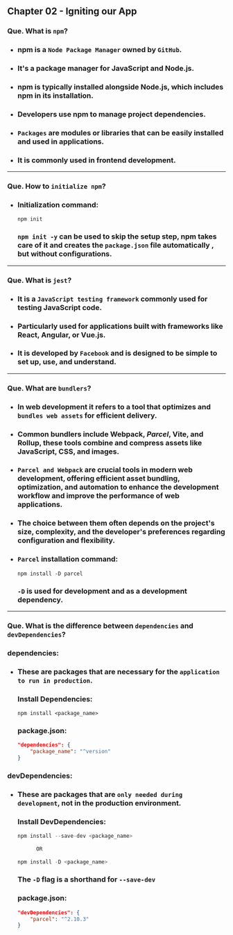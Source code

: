 ## Chapter 02 - Igniting our App

### Que. What is `npm`?
- ### npm is a `Node Package Manager` owned by `GitHub`.
- ### It's a package manager for JavaScript and Node.js.
- ### npm is typically installed alongside Node.js, which includes npm in its installation.
- ### Developers use npm to manage project dependencies.
- ### `Packages` are modules or libraries that can be easily installed and used in applications.
- ### It is commonly used in frontend development.

---

### Que. How to `initialize npm`?
- ### Initialization command:
    ```
    npm init
    ```
    ### `npm init -y` can be used to skip the setup step, npm takes care of it and creates the `package.json` file automatically , but without configurations.
  
---

### Que. What is `jest`?
- ### It is a `JavaScript testing framework` commonly used for testing JavaScript code.
- ### Particularly used for applications built with frameworks like React, Angular, or Vue.js.
- ### It is developed by `Facebook` and is designed to be simple to set up, use, and understand.

---

### Que. What are `bundlers`?
- ### In web development it refers to a tool that optimizes and `bundles web assets` for efficient delivery.
- ### Common bundlers include Webpack, _Parcel_, Vite, and Rollup, these tools combine and compress assets like JavaScript, CSS, and images.
- ### `Parcel and Webpack` are crucial tools in modern web development, offering efficient asset bundling, optimization, and automation to enhance the development workflow and improve the performance of web applications.
- ### The choice between them often depends on the project's size, complexity, and the developer's preferences regarding configuration and flexibility.

- ### `Parcel` installation command:
    ```
    npm install -D parcel
    ```
    ### `-D` is used for development and as a development dependency.

---

### Que. What is the difference between `dependencies` and `devDependencies`?

### **dependencies**:
- ### These are packages that are necessary for the `application to run in production`.
    ### Install Dependencies:
    ```
    npm install <package_name>
    ```
    ### package.json:
    ```json
    "dependencies": {
        "package_name": "^version"
    }
    ```

### **devDependencies**:
- ### These are packages that are `only needed during development`, not in the production environment.
    ### Install DevDependencies:
    ```js
    npm install --save-dev <package_name>
        
          OR
        
    npm install -D <package_name>
    ```
    ### The `-D` flag is a shorthand for `--save-dev`

    ### package.json:
    ```json
    "devDependencies": {
        "parcel": "^2.10.3"
    }
    ```